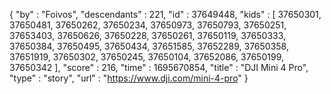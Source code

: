 {
  "by" : "Foivos",
  "descendants" : 221,
  "id" : 37649448,
  "kids" : [ 37650301, 37650481, 37650262, 37650234, 37650973, 37650793, 37650251, 37653403, 37650626, 37650228, 37650261, 37650119, 37650333, 37650384, 37650495, 37650434, 37651585, 37652289, 37650358, 37651919, 37650302, 37650245, 37650104, 37652086, 37650199, 37650342 ],
  "score" : 216,
  "time" : 1695670854,
  "title" : "DJI Mini 4 Pro",
  "type" : "story",
  "url" : "https://www.dji.com/mini-4-pro"
}
